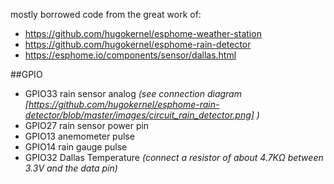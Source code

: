 mostly borrowed code from the great work of:
- https://github.com/hugokernel/esphome-weather-station
- https://github.com/hugokernel/esphome-rain-detector
- https://esphome.io/components/sensor/dallas.html


##GPIO

- GPIO33 rain sensor analog _(see connection diagram [https://github.com/hugokernel/esphome-rain-detector/blob/master/images/circuit_rain_detector.png] )_
- GPIO27 rain sensor power pin 
- GPIO13 anemometer pulse
- GPIO14 rain gauge pulse
- GPIO32 Dallas Temperature _(connect a resistor of about 4.7KΩ between 3.3V and the data pin)_
